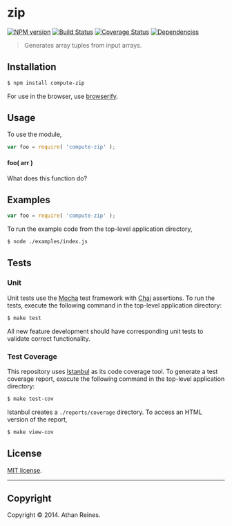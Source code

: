 zip
===
[![NPM version][npm-image]][npm-url] [![Build Status][travis-image]][travis-url] [![Coverage Status][coveralls-image]][coveralls-url] [![Dependencies][dependencies-image]][dependencies-url]

> Generates array tuples from input arrays.


## Installation

``` bash
$ npm install compute-zip
```

For use in the browser, use [browserify](https://github.com/substack/node-browserify).


## Usage

To use the module,

``` javascript
var foo = require( 'compute-zip' );
```

#### foo( arr )

What does this function do?


## Examples

``` javascript
var foo = require( 'compute-zip' );
```

To run the example code from the top-level application directory,

``` bash
$ node ./examples/index.js
```


## Tests

### Unit

Unit tests use the [Mocha](http://visionmedia.github.io/mocha) test framework with [Chai](http://chaijs.com) assertions. To run the tests, execute the following command in the top-level application directory:

``` bash
$ make test
```

All new feature development should have corresponding unit tests to validate correct functionality.


### Test Coverage

This repository uses [Istanbul](https://github.com/gotwarlost/istanbul) as its code coverage tool. To generate a test coverage report, execute the following command in the top-level application directory:

``` bash
$ make test-cov
```

Istanbul creates a `./reports/coverage` directory. To access an HTML version of the report,

``` bash
$ make view-cov
```


## License

[MIT license](http://opensource.org/licenses/MIT). 


---
## Copyright

Copyright &copy; 2014. Athan Reines.


[npm-image]: http://img.shields.io/npm/v/compute-zip.svg
[npm-url]: https://npmjs.org/package/compute-zip

[travis-image]: http://img.shields.io/travis/compute-io/zip/master.svg
[travis-url]: https://travis-ci.org/compute-io/zip

[coveralls-image]: https://img.shields.io/coveralls/compute-io/zip/master.svg
[coveralls-url]: https://coveralls.io/r/compute-io/zip?branch=master

[dependencies-image]: http://img.shields.io/david/compute-io/zip.svg
[dependencies-url]: https://david-dm.org/compute-io/zip

[dev-dependencies-image]: http://img.shields.io/david/dev/compute-io/zip.svg
[dev-dependencies-url]: https://david-dm.org/dev/compute-io/zip

[github-issues-image]: http://img.shields.io/github/issues/compute-io/zip.svg
[github-issues-url]: https://github.com/compute-io/zip/issues
